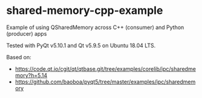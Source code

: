 # shared-memory-cpp-example
Example of using QSharedMemory across C++ (consumer) and Python (producer) apps

Tested with PyQt v5.10.1 and Qt v5.9.5 on Ubuntu 18.04 LTS.

Based on:
- https://code.qt.io/cgit/qt/qtbase.git/tree/examples/corelib/ipc/sharedmemory?h=5.14
- https://github.com/baoboa/pyqt5/tree/master/examples/ipc/sharedmemory
